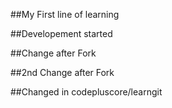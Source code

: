 ##My First line of learning

##Developement started

##Change after Fork

##2nd Change after Fork

##Changed in codepluscore/learngit 
